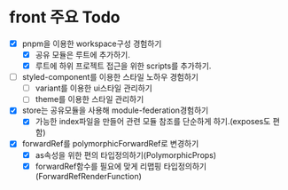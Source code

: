 # front 주요 Todo
- [x] pnpm을 이용한 workspace구성 경험하기
  - [x] 공유 모듈은 루트에 추가하기.
  - [x] 루트에 하위 프로젝트 접근을 위한 scripts를 추가하기.
- [ ] styled-component를 이용한 스타일 노하우 경험하기
  - [ ] variant를 이용한 ui스타일 관리하기
  - [ ] theme를 이용한 스타일 관리하기
- [x] store는 공유모듈을 사용해 module-federation경험하기  
  - [x] 가능한 index파일을 만들어 관련 모듈 참조를 단순하게 하기.(exposes도 편함)
- [x] forwardRef를 polymorphicForwardRef로 변경하기
  - [x] as속성을 위한 편의 타입정의하기(PolymorphicProps)
  - [x] forwardRef함수를 필요에 맞게 리맵핑 타입정의하기(ForwardRefRenderFunction)